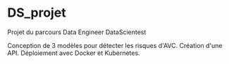 # DS_projet
Projet du parcours Data Engineer DataScientest

Conception de 3 modèles pour détecter les risques d'AVC.
Création d'une API. 
Déploiement avec Docker et Kubernetes.
